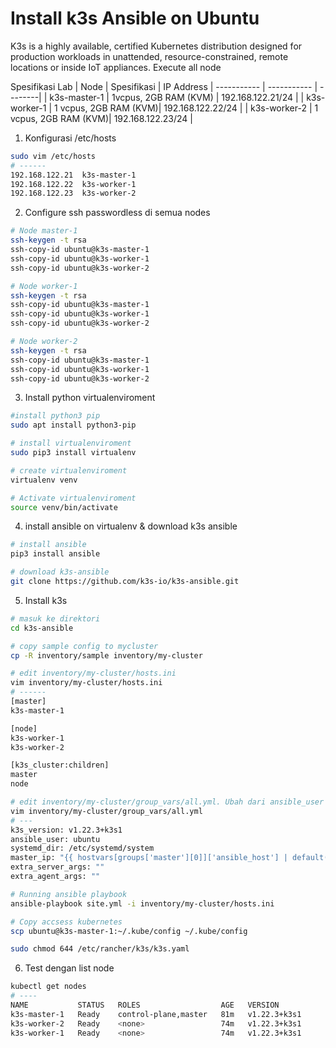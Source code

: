 # Install k3s Ansible on Ubuntu

K3s is a highly available, certified Kubernetes distribution designed for production workloads in unattended, resource-constrained, remote locations or inside IoT appliances.
Execute all node

Spesifikasi Lab
| Node  | Spesifikasi | IP Address
| ----------- | ----------- | --------|
| k3s-master-1 | 1vcpus, 2GB RAM (KVM)  | 192.168.122.21/24 |
| k3s-worker-1 | 1 vcpus, 2GB RAM (KVM)| 192.168.122.22/24  |
| k3s-worker-2 | 1 vcpus, 2GB RAM (KVM)| 192.168.122.23/24  |

1. Konfigurasi /etc/hosts

```bash
sudo vim /etc/hosts
# ------
192.168.122.21  k3s-master-1
192.168.122.22  k3s-worker-1
192.168.122.23  k3s-worker-2
```

2. Configure ssh passwordless di semua nodes

```bash
# Node master-1
ssh-keygen -t rsa
ssh-copy-id ubuntu@k3s-master-1
ssh-copy-id ubuntu@k3s-worker-1
ssh-copy-id ubuntu@k3s-worker-2

# Node worker-1
ssh-keygen -t rsa
ssh-copy-id ubuntu@k3s-master-1
ssh-copy-id ubuntu@k3s-worker-1
ssh-copy-id ubuntu@k3s-worker-2

# Node worker-2
ssh-keygen -t rsa
ssh-copy-id ubuntu@k3s-master-1
ssh-copy-id ubuntu@k3s-worker-1
ssh-copy-id ubuntu@k3s-worker-2

```

3. Install python virtualenviroment

```bash
#install python3 pip
sudo apt install python3-pip

# install virtualenviroment 
sudo pip3 install virtualenv

# create virtualenviroment
virtualenv venv

# Activate virtualenviroment
source venv/bin/activate
```

4. install ansible on virtualenv & download k3s ansible

```bash
# install ansible
pip3 install ansible

# download k3s-ansible
git clone https://github.com/k3s-io/k3s-ansible.git 
```

5. Install k3s

```bash
# masuk ke direktori
cd k3s-ansible

# copy sample config to mycluster
cp -R inventory/sample inventory/my-cluster

# edit inventory/my-cluster/hosts.ini
vim inventory/my-cluster/hosts.ini
# ------
[master]
k3s-master-1

[node]
k3s-worker-1
k3s-worker-2

[k3s_cluster:children]
master
node

# edit inventory/my-cluster/group_vars/all.yml. Ubah dari ansible_user dari debian -> ubuntu
vim inventory/my-cluster/group_vars/all.yml
# ---
k3s_version: v1.22.3+k3s1
ansible_user: ubuntu
systemd_dir: /etc/systemd/system
master_ip: "{{ hostvars[groups['master'][0]]['ansible_host'] | default(groups['master'][0]) }}"
extra_server_args: ""
extra_agent_args: ""

# Running ansible playbook
ansible-playbook site.yml -i inventory/my-cluster/hosts.ini

# Copy accsess kubernetes
scp ubuntu@k3s-master-1:~/.kube/config ~/.kube/config

sudo chmod 644 /etc/rancher/k3s/k3s.yaml

```

6. Test dengan list node

```bash
kubectl get nodes
# ----
NAME           STATUS   ROLES                  AGE   VERSION
k3s-master-1   Ready    control-plane,master   81m   v1.22.3+k3s1
k3s-worker-2   Ready    <none>                 74m   v1.22.3+k3s1
k3s-worker-1   Ready    <none>                 74m   v1.22.3+k3s1
```